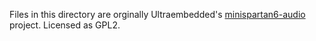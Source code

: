 Files in this directory are orginally Ultraembedded's [minispartan6-audio](https://github.com/ultraembedded/minispartan6-audio/) project.
Licensed as GPL2.

